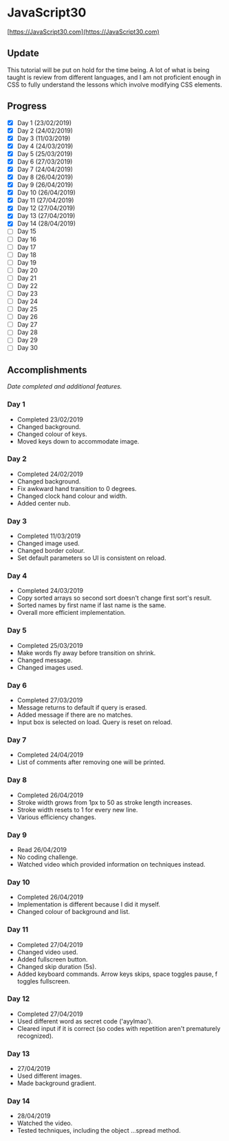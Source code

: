 # JavaScript30
[https://JavaScript30.com](https://JavaScript30.com)

## Update
This tutorial will be put on hold for the time being. A lot of what is being taught is review from different languages, and I am not proficient enough in CSS to fully understand the lessons which involve modifying CSS elements.

## Progress
- [x] Day 1  (23/02/2019)
- [x] Day 2  (24/02/2019)
- [x] Day 3  (11/03/2019)
- [x] Day 4  (24/03/2019)
- [x] Day 5  (25/03/2019)
- [x] Day 6  (27/03/2019)
- [x] Day 7  (24/04/2019)
- [x] Day 8  (26/04/2019)
- [x] Day 9  (26/04/2019)
- [x] Day 10 (26/04/2019)
- [x] Day 11 (27/04/2019)
- [x] Day 12 (27/04/2019)
- [x] Day 13 (27/04/2019)
- [x] Day 14 (28/04/2019)
- [ ] Day 15
- [ ] Day 16
- [ ] Day 17
- [ ] Day 18
- [ ] Day 19
- [ ] Day 20
- [ ] Day 21
- [ ] Day 22
- [ ] Day 23
- [ ] Day 24
- [ ] Day 25
- [ ] Day 26
- [ ] Day 27
- [ ] Day 28
- [ ] Day 29
- [ ] Day 30

## Accomplishments
<em>Date completed and additional features.</em>

### Day 1
- Completed 23/02/2019
- Changed background.
- Changed colour of keys.
- Moved keys down to accommodate image.

### Day 2
- Completed 24/02/2019
- Changed background.
- Fix awkward hand transition to 0 degrees.
- Changed clock hand colour and width.
- Added center nub.

### Day 3
- Completed 11/03/2019
- Changed image used.
- Changed border colour.
- Set default parameters so UI is consistent on reload.

### Day 4
- Completed 24/03/2019
- Copy sorted arrays so second sort doesn't change first sort's result.
- Sorted names by first name if last name is the same.
- Overall more efficient implementation.

### Day 5
- Completed 25/03/2019
- Make words fly away before transition on shrink.
- Changed message.
- Changed images used.

### Day 6
- Completed 27/03/2019
- Message returns to default if query is erased.
- Added message if there are no matches.
- Input box is selected on load. Query is reset on reload.

### Day 7
- Completed 24/04/2019
- List of comments after removing one will be printed.

### Day 8
- Completed 26/04/2019
- Stroke width grows from 1px to 50 as stroke length increases.
- Stroke width resets to 1 for every new line.
- Various efficiency changes.

### Day 9
- Read 26/04/2019
- No coding challenge.
- Watched video which provided information on techniques instead.

### Day 10
- Completed 26/04/2019
- Implementation is different because I did it myself.
- Changed colour of background and list.

### Day 11
- Completed 27/04/2019
- Changed video used.
- Added fullscreen button.
- Changed skip duration (5s).
- Added keyboard commands. Arrow keys skips, space toggles pause, f toggles fullscreen.

### Day 12
- Completed 27/04/2019
- Used different word as secret code ('ayylmao').
- Cleared input if it is correct (so codes with repetition aren't prematurely recognized).

### Day 13
- 27/04/2019
- Used different images.
- Made background gradient.

### Day 14
- 28/04/2019
- Watched the video.
- Tested techniques, including the object ...spread method.
